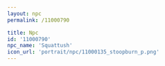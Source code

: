 ```yaml
---
layout: npc
permalink: /11000790

title: Npc
id: '11000790'
npc_name: 'Squattush'
icon_url: 'portrait/npc/11000135_stoopburn_p.png'
---
```

